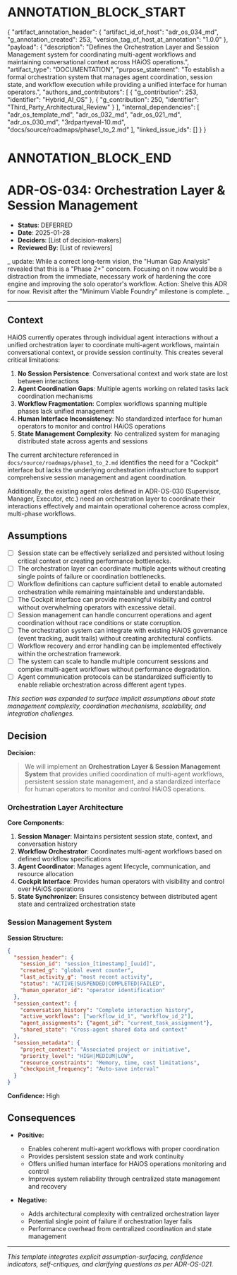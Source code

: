 # ANNOTATION_BLOCK_START
{
    "artifact_annotation_header": {
        "artifact_id_of_host": "adr_os_034_md",
        "g_annotation_created": 253,
        "version_tag_of_host_at_annotation": "1.0.0"
    },
    "payload": {
        "description": "Defines the Orchestration Layer and Session Management system for coordinating multi-agent workflows and maintaining conversational context across HAiOS operations.",
        "artifact_type": "DOCUMENTATION",
        "purpose_statement": "To establish a formal orchestration system that manages agent coordination, session state, and workflow execution while providing a unified interface for human operators.",
        "authors_and_contributors": [
            { "g_contribution": 253, "identifier": "Hybrid_AI_OS" },
            { "g_contribution": 250, "identifier": "Third_Party_Architectural_Review" }
        ],
        "internal_dependencies": [
            "adr_os_template_md",
            "adr_os_032_md",
            "adr_os_021_md",
            "adr_os_030_md",
            "3rdpartyeval-10.md",
            "docs/source/roadmaps/phase1_to_2.md"
        ],
        "linked_issue_ids": []
    }
}
# ANNOTATION_BLOCK_END

# ADR-OS-034: Orchestration Layer & Session Management

* **Status**: DEFERRED
* **Date**: 2025-01-28
* **Deciders**: \[List of decision-makers]
* **Reviewed By**: \[List of reviewers]

_ update: While a correct long-term vision, the "Human Gap Analysis" revealed that this is a "Phase 2+" concern. Focusing on it now would be a distraction from the immediate, necessary work of hardening the core engine and improving the solo operator's workflow.
Action: Shelve this ADR for now. Revisit after the "Minimum Viable Foundry" milestone is complete. _

---

## Context

HAiOS currently operates through individual agent interactions without a unified orchestration layer to coordinate multi-agent workflows, maintain conversational context, or provide session continuity. This creates several critical limitations:

1. **No Session Persistence**: Conversational context and work state are lost between interactions
2. **Agent Coordination Gaps**: Multiple agents working on related tasks lack coordination mechanisms
3. **Workflow Fragmentation**: Complex workflows spanning multiple phases lack unified management
4. **Human Interface Inconsistency**: No standardized interface for human operators to monitor and control HAiOS operations
5. **State Management Complexity**: No centralized system for managing distributed state across agents and sessions

The current architecture referenced in `docs/source/roadmaps/phase1_to_2.md` identifies the need for a "Cockpit" interface but lacks the underlying orchestration infrastructure to support comprehensive session management and agent coordination.

Additionally, the existing agent roles defined in ADR-OS-030 (Supervisor, Manager, Executor, etc.) need an orchestration layer to coordinate their interactions effectively and maintain operational coherence across complex, multi-phase workflows.

## Assumptions

* [ ] Session state can be effectively serialized and persisted without losing critical context or creating performance bottlenecks.
* [ ] The orchestration layer can coordinate multiple agents without creating single points of failure or coordination bottlenecks.
* [ ] Workflow definitions can capture sufficient detail to enable automated orchestration while remaining maintainable and understandable.
* [ ] The Cockpit interface can provide meaningful visibility and control without overwhelming operators with excessive detail.
* [ ] Session management can handle concurrent operations and agent coordination without race conditions or state corruption.
* [ ] The orchestration system can integrate with existing HAiOS governance (event tracking, audit trails) without creating architectural conflicts.
* [ ] Workflow recovery and error handling can be implemented effectively within the orchestration framework.
* [ ] The system can scale to handle multiple concurrent sessions and complex multi-agent workflows without performance degradation.
* [ ] Agent communication protocols can be standardized sufficiently to enable reliable orchestration across different agent types.

_This section was expanded to surface implicit assumptions about state management complexity, coordination mechanisms, scalability, and integration challenges._

## Decision

**Decision:**

> We will implement an **Orchestration Layer & Session Management System** that provides unified coordination of multi-agent workflows, persistent session state management, and a standardized interface for human operators to monitor and control HAiOS operations.

### Orchestration Layer Architecture

**Core Components:**

1. **Session Manager**: Maintains persistent session state, context, and conversation history
2. **Workflow Orchestrator**: Coordinates multi-agent workflows based on defined workflow specifications
3. **Agent Coordinator**: Manages agent lifecycle, communication, and resource allocation
4. **Cockpit Interface**: Provides human operators with visibility and control over HAiOS operations
5. **State Synchronizer**: Ensures consistency between distributed agent state and centralized orchestration state

### Session Management System

**Session Structure:**
```json
{
  "session_header": {
    "session_id": "session_[timestamp]_[uuid]",
    "created_g": "global event counter",
    "last_activity_g": "most recent activity",
    "status": "ACTIVE|SUSPENDED|COMPLETED|FAILED",
    "human_operator_id": "operator identification"
  },
  "session_context": {
    "conversation_history": "Complete interaction history",
    "active_workflows": ["workflow_id_1", "workflow_id_2"],
    "agent_assignments": {"agent_id": "current_task_assignment"},
    "shared_state": "Cross-agent shared data and context"
  },
  "session_metadata": {
    "project_context": "Associated project or initiative",
    "priority_level": "HIGH|MEDIUM|LOW",
    "resource_constraints": "Memory, time, cost limitations",
    "checkpoint_frequency": "Auto-save interval"
  }
}
```

**Confidence:** High

## Consequences

* **Positive:**
  - Enables coherent multi-agent workflows with proper coordination
  - Provides persistent session state and work continuity
  - Offers unified human interface for HAiOS operations monitoring and control
  - Improves system reliability through centralized state management and recovery

* **Negative:**
  - Adds architectural complexity with centralized orchestration layer
  - Potential single point of failure if orchestration layer fails
  - Performance overhead from centralized coordination and state management

---

*This template integrates explicit assumption-surfacing, confidence indicators, self-critiques, and clarifying questions as per ADR-OS-021.*
